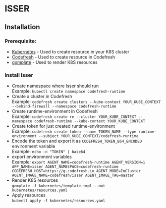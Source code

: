 # ISSER

## Installation

### Prerequisite:
* [Kubernetes](https://kubernetes.io/docs/tasks/tools/install-kubectl/) - Used to create resource in your K8S cluster
* [Codefresh](https://codefresh-io.github.io/cli/) - Used to create resource in Codefresh
* [gomplate](https://gomplate.hairyhenderson.ca/) - Used to render K8S resources


### Install Isser

* Create namespace where Isser should run<br />
Example: `kubectl create namespace codefresh-runtime`
* Create a cluster in Codefresh <br />
Example: `codefresh create clusters --kube-context YOUR_KUBE_CONTEXT --behind-firewall --namespace codefresh-runtime`
* Create runtime-environment in Codefresh <br />
Example: `codefresh create re --cluster YOUR_KUBE_CONTEXT --namespace codefresh-runtime --kube-context YOUR_KUBE_CONTEXT`
* Create token for just created runtime-environment <br />
Example: `codefresh create token --name TOKEN_NAME --type runtime-environment --subject YOUR_KUBE_CONTEXT/codefresh-runtime`
* Encode the token and export it as `CODEFRESH_TOKEN_B64_ENCODED` environment variable<br />
Example: `echo -n "TOKEN" | base64`
* export environment variables<br />
Example: `export AGENT_NAME=codefresh-runtime AGENT_VERSION=1 APP_NAME=isser AGENT_NAMESPACE=codefresh-runtime CODEFRESH_HOST=https://g.codefresh.io AGENT_MODE=InCluster AGENT_IMAGE_NAME=codefresh/isser AGENT_IMAGE_TAG=master`
* Render K8S resources <br />
`gomplate -f kubernetes/template.tmpl --out kubernetes/resources.yaml`
* Apply resources <br />
`kubectl apply -f kubernetes/resources.yaml`
